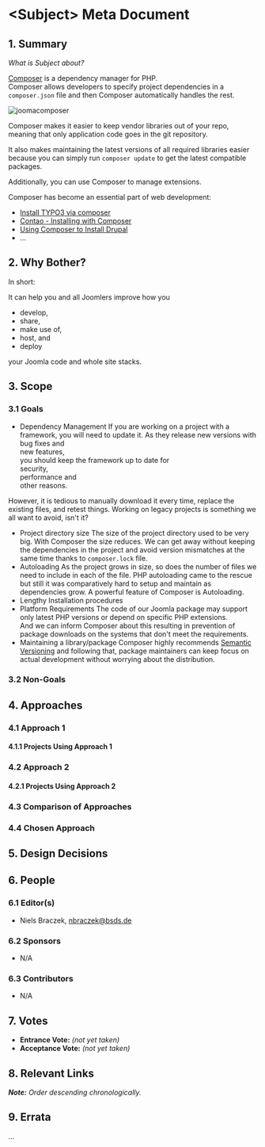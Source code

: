 # \<Subject> Meta Document

## 1. Summary

_What is Subject about?_

[Composer](https://getcomposer.org/) is a dependency manager for PHP.  
Composer allows developers to specify project dependencies in a 
`composer.json` file and then Composer automatically handles the rest.  

![joomacomposer](https://user-images.githubusercontent.com/9974686/73594821-2de60a80-4512-11ea-8e97-91e28b66ba12.png)

Composer makes it easier to keep vendor libraries out of your repo, 
meaning that only application code goes in the git repository.  

It also makes maintaining the latest versions of all required libraries 
easier because you can simply run `composer update` to get the latest 
compatible packages.  

Additionally, you can use Composer to manage extensions.  

Composer has become an essential part of web development:
- [Install TYPO3 via composer](https://docs.typo3.org/m/typo3/guide-installation/master/en-us/QuickInstall/Composer/Index.html)  
- [Contao - Installing with Composer](https://docs.contao.org/books/manual/current/en/01-installation/installing-contao.html#installing-with-composer)
- [Using Composer to Install Drupal](https://www.drupal.org/docs/develop/using-composer/using-composer-to-install-drupal-and-manage-dependencies)
- ...


## 2. Why Bother?

In short:  

It can help you and all Joomlers improve how you  

- develop, 
- share, 
- make use of, 
- host, 
and 
- deploy  

your Joomla code and whole site stacks.

## 3. Scope

### 3.1 Goals

- Dependency Management
If you are working on a project with a framework, you will need 
to update it. As they release new versions with  
bug fixes and  
new features,  
you should keep the framework up to date for  
security,  
performance and  
other reasons.  

However, it is tedious to manually download it every time, 
replace the existing files, and retest things. 
Working on legacy projects is something we all want to avoid, isn't it?
- Project directory size
The size of the project directory used to be very big. With Composer the 
size reduces. We can get away without keeping the dependencies in 
the project and avoid version mismatches at the same time 
thanks to `composer.lock` file.
- Autoloading
As the project grows in size, so does the number of files we need to include 
in each of the file. PHP autoloading came to the rescue but still it 
was comparatively hard to setup and maintain as dependencies grow. 
A powerful feature of Composer is Autoloading.
- Lengthy Installation procedures
- Platform Requirements
The code of our  Joomla package may support only latest PHP versions 
or depend on specific PHP extensions.    
And we can inform Composer about this resulting in prevention 
of package downloads on the systems that don't meet the requirements.
- Maintaining a library/package
Composer highly recommends [Semantic Versioning](https://semver.org/spec/v2.0.0.html) and following that, 
package maintainers can keep focus on actual development without 
worrying about the distribution.

### 3.2 Non-Goals

## 4. Approaches

### 4.1 Approach 1

#### 4.1.1 Projects Using Approach 1

### 4.2 Approach 2

#### 4.2.1 Projects Using Approach 2

### 4.3 Comparison of Approaches

### 4.4 Chosen Approach

## 5. Design Decisions

## 6. People

### 6.1 Editor(s)

* Niels Braczek, <nbraczek@bsds.de>

### 6.2 Sponsors

* N/A

### 6.3 Contributors

* N/A

## 7. Votes

* **Entrance Vote:** _(not yet taken)_
* **Acceptance Vote:** _(not yet taken)_

## 8. Relevant Links

_**Note:** Order descending chronologically._

## 9. Errata

...
